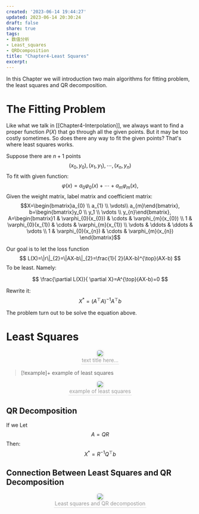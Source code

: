 ```yaml
---
created: '2023-06-14 19:44:27'
updated: 2023-06-14 20:30:24
draft: false
share: true
tags:  
- 数值分析 
- Least_squares
- QRDcomposition
title: "Chapter4-Least Squares"
excerpt: 
---
```


In this Chapter we will introduction two main algorithms for fitting problem, the least squares and QR decomposition.

# The Fitting Problem

Like what we talk in [[Chapter4-Interpolation]], we always want to find a proper function $P (X)$ that go through all the given points. But it may be too costly sometimes. So does there any way to fit the given points? That's where least squares works. 

Suppose there are $n+1$ points
$$
(x_{0}, y_{0}),(x_{1}, y_{1}),\cdots,(x_{n}, y_{n})
$$
To fit with given function:
$$
\varphi(x)=a_{0}\varphi_{0}\left(x\right)+\cdots+a_{m}\varphi_{m}\left(x\right),
$$
Given the weight matrix, label matrix and coefficient matrix:
$$X=\begin{bmatrix}a_{0} \\ a_{1} \\ \vdots\\ a_{m}\end{bmatrix}, b=\begin{bmatrix}y_0 \\ y_1 \\ \vdots \\ y_{n}\end{bmatrix}, A=\begin{bmatrix}1 & \varphi_{0}(x_{0}) & \cdots & \varphi_{m}(x_{0}) \\ 1 & \varphi_{0}(x_{1}) & \cdots & \varphi_{m}(x_{1}) \\ \vdots & \ddots & \ddots & \vdots \\ 1 & \varphi_{0}(x_{n}) & \cdots & \varphi_{m}(x_{n})	\end{bmatrix}$$

Our goal is to let the loss function 
$$
L(X)=\|r\|_{2}=\|AX-b\|_{2}=\frac{1}{	2}(AX-b)^{\top}(AX-b)
$$
To be least.
Namely:

$$
\frac{\partial L(X)}{	\partial X}=A^{\top}(AX-b)=0
$$

Rewrite it:
$$
X^{*}=(A^{\top}A)^{-1}A^{\top}b
$$

The problem turn out to be solve the equation above.

# Least Squares

<center>
    <img style="border-radius: 0.3125em;
    box-shadow: 0 2px 4px 0 rgba(34,36,38,.12),0 2px 10px 0 rgba(34,36,38,.08);"
    src="https://search.pstatic.net/common?src=https://i.imgur.com/HPf9LMO.png">
    <br>
    <div style="color:orange; border-bottom: 1px solid #d9d9d9;
    display: inline-block;
    color: #999;
    padding: 2px;">text title here...
    </div>
</center>

> [!example]+ example of least squares
<center>
    <img style="border-radius: 0.3125em;
    box-shadow: 0 2px 4px 0 rgba(34,36,38,.12),0 2px 10px 0 rgba(34,36,38,.08);"
    src="https://search.pstatic.net/common?src=https://i.imgur.com/tuScnnI.png">
    <br>
    <div style="color:orange; border-bottom: 1px solid #d9d9d9;
    display: inline-block;
    color: #999;
    padding: 2px;">example of least squares
    </div>
</center>

## QR Decomposition

If we Let $$
A=QR
$$
Then:
$$
X^{*}=R^{-1} Q^{\top} b
$$

## Connection Between Least Squares and QR Decomposition
<center>
    <img style="border-radius: 0.3125em;
    box-shadow: 0 2px 4px 0 rgba(34,36,38,.12),0 2px 10px 0 rgba(34,36,38,.08);"
    src="https://search.pstatic.net/common?src=https://i.imgur.com/fzkrCIy.png">
    <br>
    <div style="color:orange; border-bottom: 1px solid #d9d9d9;
    display: inline-block;
    color: #999;
    padding: 2px;">Least squares and QR decompostion
    </div>
</center>


